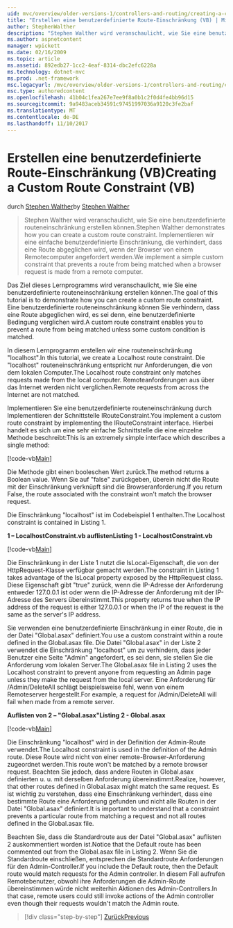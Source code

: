 ```yaml
---
uid: mvc/overview/older-versions-1/controllers-and-routing/creating-a-custom-route-constraint-vb
title: "Erstellen eine benutzerdefinierte Route-Einschränkung (VB) | Microsoft Docs"
author: StephenWalther
description: "Stephen Walther wird veranschaulicht, wie Sie eine benutzerdefinierte routeneinschränkung erstellen können. Implementieren wir eine einfache benutzerdefinierte Einschränkung, die verhindert, dass eine Route wird abgeglichen, w..."
ms.author: aspnetcontent
manager: wpickett
ms.date: 02/16/2009
ms.topic: article
ms.assetid: 892edb27-1cc2-4eaf-8314-dbc2efc6228a
ms.technology: dotnet-mvc
ms.prod: .net-framework
msc.legacyurl: /mvc/overview/older-versions-1/controllers-and-routing/creating-a-custom-route-constraint-vb
msc.type: authoredcontent
ms.openlocfilehash: 41b04c1fea267e7ee9f8a0b1c2f0d4fe4bb96d15
ms.sourcegitcommit: 9a9483aceb34591c97451997036a9120c3fe2baf
ms.translationtype: MT
ms.contentlocale: de-DE
ms.lasthandoff: 11/10/2017
---
```

<a name="creating-a-custom-route-constraint-vb"></a><span data-ttu-id="fdc7e-104">Erstellen eine benutzerdefinierte Route-Einschränkung (VB)</span><span class="sxs-lookup"><span data-stu-id="fdc7e-104">Creating a Custom Route Constraint (VB)</span></span>
====================
<span data-ttu-id="fdc7e-105">durch [Stephen Walther](https://github.com/StephenWalther)</span><span class="sxs-lookup"><span data-stu-id="fdc7e-105">by [Stephen Walther](https://github.com/StephenWalther)</span></span>

> <span data-ttu-id="fdc7e-106">Stephen Walther wird veranschaulicht, wie Sie eine benutzerdefinierte routeneinschränkung erstellen können.</span><span class="sxs-lookup"><span data-stu-id="fdc7e-106">Stephen Walther demonstrates how you can create a custom route constraint.</span></span> <span data-ttu-id="fdc7e-107">Implementieren wir eine einfache benutzerdefinierte Einschränkung, die verhindert, dass eine Route abgeglichen wird, wenn der Browser von einem Remotecomputer angefordert werden.</span><span class="sxs-lookup"><span data-stu-id="fdc7e-107">We implement a simple custom constraint that prevents a route from being matched when a browser request is made from a remote computer.</span></span>


<span data-ttu-id="fdc7e-108">Das Ziel dieses Lernprogramms wird veranschaulicht, wie Sie eine benutzerdefinierte routeneinschränkung erstellen können.</span><span class="sxs-lookup"><span data-stu-id="fdc7e-108">The goal of this tutorial is to demonstrate how you can create a custom route constraint.</span></span> <span data-ttu-id="fdc7e-109">Eine benutzerdefinierte routeneinschränkung können Sie verhindern, dass eine Route abgeglichen wird, es sei denn, eine benutzerdefinierte Bedingung verglichen wird.</span><span class="sxs-lookup"><span data-stu-id="fdc7e-109">A custom route constraint enables you to prevent a route from being matched unless some custom condition is matched.</span></span>

<span data-ttu-id="fdc7e-110">In diesem Lernprogramm erstellen wir eine routeneinschränkung "localhost".</span><span class="sxs-lookup"><span data-stu-id="fdc7e-110">In this tutorial, we create a Localhost route constraint.</span></span> <span data-ttu-id="fdc7e-111">Die "localhost" routeneinschränkung entspricht nur Anforderungen, die von dem lokalen Computer.</span><span class="sxs-lookup"><span data-stu-id="fdc7e-111">The Localhost route constraint only matches requests made from the local computer.</span></span> <span data-ttu-id="fdc7e-112">Remoteanforderungen aus über das Internet werden nicht verglichen.</span><span class="sxs-lookup"><span data-stu-id="fdc7e-112">Remote requests from across the Internet are not matched.</span></span>

<span data-ttu-id="fdc7e-113">Implementieren Sie eine benutzerdefinierte routeneinschränkung durch Implementieren der Schnittstelle IRouteConstraint.</span><span class="sxs-lookup"><span data-stu-id="fdc7e-113">You implement a custom route constraint by implementing the IRouteConstraint interface.</span></span> <span data-ttu-id="fdc7e-114">Hierbei handelt es sich um eine sehr einfache Schnittstelle die eine einzelne Methode beschreibt:</span><span class="sxs-lookup"><span data-stu-id="fdc7e-114">This is an extremely simple interface which describes a single method:</span></span>

[!code-vb[Main](creating-a-custom-route-constraint-vb/samples/sample1.vb)]

<span data-ttu-id="fdc7e-115">Die Methode gibt einen booleschen Wert zurück.</span><span class="sxs-lookup"><span data-stu-id="fdc7e-115">The method returns a Boolean value.</span></span> <span data-ttu-id="fdc7e-116">Wenn Sie auf "false" zurückgeben, überein nicht die Route mit der Einschränkung verknüpft sind die Browseranforderung.</span><span class="sxs-lookup"><span data-stu-id="fdc7e-116">If you return False, the route associated with the constraint won't match the browser request.</span></span>

<span data-ttu-id="fdc7e-117">Die Einschränkung "localhost" ist im Codebeispiel 1 enthalten.</span><span class="sxs-lookup"><span data-stu-id="fdc7e-117">The Localhost constraint is contained in Listing 1.</span></span>

<span data-ttu-id="fdc7e-118">**1 – LocalhostConstraint.vb auflisten**</span><span class="sxs-lookup"><span data-stu-id="fdc7e-118">**Listing 1 - LocalhostConstraint.vb**</span></span>

[!code-vb[Main](creating-a-custom-route-constraint-vb/samples/sample2.vb)]

<span data-ttu-id="fdc7e-119">Die Einschränkung in der Liste 1 nutzt die IsLocal-Eigenschaft, die von der HttpRequest-Klasse verfügbar gemacht werden.</span><span class="sxs-lookup"><span data-stu-id="fdc7e-119">The constraint in Listing 1 takes advantage of the IsLocal property exposed by the HttpRequest class.</span></span> <span data-ttu-id="fdc7e-120">Diese Eigenschaft gibt "true" zurück, wenn die IP-Adresse der Anforderung entweder 127.0.0.1 ist oder wenn die IP-Adresse der Anforderung mit der IP-Adresse des Servers übereinstimmt.</span><span class="sxs-lookup"><span data-stu-id="fdc7e-120">This property returns true when the IP address of the request is either 127.0.0.1 or when the IP of the request is the same as the server's IP address.</span></span>

<span data-ttu-id="fdc7e-121">Sie verwenden eine benutzerdefinierte Einschränkung in einer Route, die in der Datei "Global.asax" definiert.</span><span class="sxs-lookup"><span data-stu-id="fdc7e-121">You use a custom constraint within a route defined in the Global.asax file.</span></span> <span data-ttu-id="fdc7e-122">Die Datei "Global.asax" in der Liste 2 verwendet die Einschränkung "localhost" um zu verhindern, dass jeder Benutzer eine Seite "Admin" angefordert, es sei denn, sie stellen Sie die Anforderung vom lokalen Server.</span><span class="sxs-lookup"><span data-stu-id="fdc7e-122">The Global.asax file in Listing 2 uses the Localhost constraint to prevent anyone from requesting an Admin page unless they make the request from the local server.</span></span> <span data-ttu-id="fdc7e-123">Eine Anforderung für /Admin/DeleteAll schlägt beispielsweise fehl, wenn von einem Remoteserver hergestellt.</span><span class="sxs-lookup"><span data-stu-id="fdc7e-123">For example, a request for /Admin/DeleteAll will fail when made from a remote server.</span></span>

<span data-ttu-id="fdc7e-124">**Auflisten von 2 – "Global.asax"**</span><span class="sxs-lookup"><span data-stu-id="fdc7e-124">**Listing 2 - Global.asax**</span></span>

[!code-vb[Main](creating-a-custom-route-constraint-vb/samples/sample3.vb)]

<span data-ttu-id="fdc7e-125">Die Einschränkung "localhost" wird in der Definition der Admin-Route verwendet.</span><span class="sxs-lookup"><span data-stu-id="fdc7e-125">The Localhost constraint is used in the definition of the Admin route.</span></span> <span data-ttu-id="fdc7e-126">Diese Route wird nicht von einer remote-Browser-Anforderung zugeordnet werden.</span><span class="sxs-lookup"><span data-stu-id="fdc7e-126">This route won't be matched by a remote browser request.</span></span> <span data-ttu-id="fdc7e-127">Beachten Sie jedoch, dass andere Routen in Global.asax definierten u. u. mit derselben Anforderung übereinstimmt.</span><span class="sxs-lookup"><span data-stu-id="fdc7e-127">Realize, however, that other routes defined in Global.asax might match the same request.</span></span> <span data-ttu-id="fdc7e-128">Es ist wichtig zu verstehen, dass eine Einschränkung verhindert, dass eine bestimmte Route eine Anforderung gefunden und nicht alle Routen in der Datei "Global.asax" definiert.</span><span class="sxs-lookup"><span data-stu-id="fdc7e-128">It is important to understand that a constraint prevents a particular route from matching a request and not all routes defined in the Global.asax file.</span></span>

<span data-ttu-id="fdc7e-129">Beachten Sie, dass die Standardroute aus der Datei "Global.asax" auflisten 2 auskommentiert worden ist.</span><span class="sxs-lookup"><span data-stu-id="fdc7e-129">Notice that the Default route has been commented out from the Global.asax file in Listing 2.</span></span> <span data-ttu-id="fdc7e-130">Wenn Sie die Standardroute einschließen, entsprechen die Standardroute Anforderungen für den Admin-Controller.</span><span class="sxs-lookup"><span data-stu-id="fdc7e-130">If you include the Default route, then the Default route would match requests for the Admin controller.</span></span> <span data-ttu-id="fdc7e-131">In diesem Fall aufrufen Remotebenutzer, obwohl ihre Anforderungen die Admin-Route übereinstimmen würde nicht weiterhin Aktionen des Admin-Controllers.</span><span class="sxs-lookup"><span data-stu-id="fdc7e-131">In that case, remote users could still invoke actions of the Admin controller even though their requests wouldn't match the Admin route.</span></span>

>[!div class="step-by-step"]
[<span data-ttu-id="fdc7e-132">Zurück</span><span class="sxs-lookup"><span data-stu-id="fdc7e-132">Previous</span></span>](creating-a-route-constraint-vb.md)
